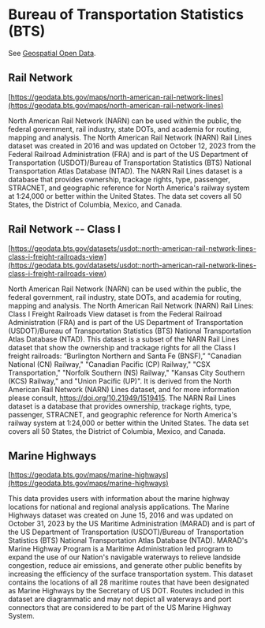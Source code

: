 Bureau of Transportation Statistics (BTS)
=========================================

See [Geospatial Open Data](https://geodata.bts.gov).


## Rail Network

[https://geodata.bts.gov/maps/north-american-rail-network-lines](https://geodata.bts.gov/maps/north-american-rail-network-lines)

North American Rail Network (NARN) can be used within the public, the federal 
government, rail industry, state DOTs, and academia for routing, mapping and 
analysis. The North American Rail Network (NARN) Rail Lines dataset was created 
in 2016 and was updated on October 12, 2023 from the Federal Railroad 
Administration (FRA) and is part of the US Department of Transportation 
(USDOT)/Bureau of Transportation Statistics (BTS) National Transportation Atlas 
Database (NTAD). The NARN Rail Lines dataset is a database that provides 
ownership, trackage rights, type, passenger, STRACNET, and geographic reference 
for North America's railway system at 1:24,000 or better within the United 
States. The data set covers all 50 States, the District of Columbia, Mexico, and 
Canada.


## Rail Network -- Class I

[https://geodata.bts.gov/datasets/usdot::north-american-rail-network-lines-class-i-freight-railroads-view](https://geodata.bts.gov/datasets/usdot::north-american-rail-network-lines-class-i-freight-railroads-view)

North American Rail Network (NARN) can be used within the public, the federal 
government, rail industry, state DOTs, and academia for routing, mapping and 
analysis. The North American Rail Network (NARN) Rail Lines: Class I Freight 
Railroads View dataset is from the Federal Railroad Administration (FRA) and is 
part of the US Department of Transportation (USDOT)/Bureau of Transportation 
Statistics (BTS) National Transportation Atlas Database (NTAD). This dataset is 
a subset of the NARN Rail Lines dataset that show the ownership and trackage 
rights for all the Class I freight railroads: “Burlington Northern and Santa Fe 
(BNSF),” "Canadian National (CN) Railway," "Canadian Pacific (CP) Railway," 
"CSX Transportation," "Norfolk Southern (NS) Railway," "Kansas City Southern 
(KCS) Railway," and "Union Pacific (UP)". It is derived from the North American 
Rail Network (NARN) Lines dataset, and for more information please consult, 
https://doi.org/10.21949/1519415. The NARN Rail Lines dataset is a database that
provides ownership, trackage rights, type, passenger, STRACNET, and geographic 
reference for North America's railway system at 1:24,000 or better within the 
United States. The data set covers all 50 States, the District of Columbia, 
Mexico, and Canada.


## Marine Highways

[https://geodata.bts.gov/maps/marine-highways](https://geodata.bts.gov/maps/marine-highways)

This data provides users with information about the marine highway locations for
national and regional analysis applications. The Marine Highways dataset was 
created on June 15, 2016 and was updated on October 31, 2023 by the US 
Maritime Administration (MARAD) and is part of the US Department of 
Transportation (USDOT)/Bureau of Transportation Statistics (BTS) National 
Transportation Atlas Database (NTAD). MARAD's Marine Highway Program is a 
Maritime Administration led program to expand the use of our Nation's navigable 
waterways to relieve landside congestion, reduce air emissions, and generate 
other public benefits by increasing the efficiency of the surface transportation 
system. This dataset contains the locations of all 28 maritime routes that have 
been designated as Marine Highways by the Secretary of US DOT. Routes included 
in this dataset are diagrammatic and may not depict all waterways and port 
connectors that are considered to be part of the US Marine Highway System.

